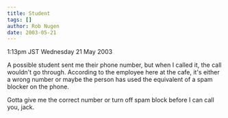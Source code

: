 ```yaml
---
title: Student
tags: []
author: Rob Nugen
date: 2003-05-21
---
```


<p class=date>1:13pm JST Wednesday 21 May 2003</p>

<p>A possible student sent me their phone number, but when I called
it, the call wouldn't go through.  According to the employee here at
the cafe, it's either a wrong number or maybe the person has used the
equivalent of a spam blocker on the phone.</p>

<p>Gotta give me the correct number or turn off spam block before I
can call you, jack.</p>
